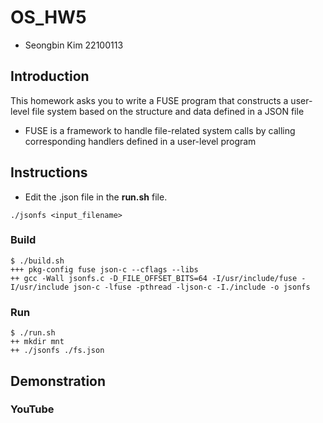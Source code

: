 # OS_HW5
* Seongbin Kim 22100113

## Introduction
This homework asks you to write a FUSE program that constructs a user-
level file system based on the structure and data defined in a JSON file
- FUSE is a framework to handle file-related system calls by calling 
corresponding handlers defined in a user-level program

## Instructions
* Edit the .json file in the **run.sh** file.
```
./jsonfs <input_filename>
```
### Build
```
$ ./build.sh
+++ pkg-config fuse json-c --cflags --libs
++ gcc -Wall jsonfs.c -D_FILE_OFFSET_BITS=64 -I/usr/include/fuse -I/usr/include json-c -lfuse -pthread -ljson-c -I./include -o jsonfs
```
### Run
```
$ ./run.sh
++ mkdir mnt
++ ./jsonfs ./fs.json
```

## Demonstration
### YouTube
[]()